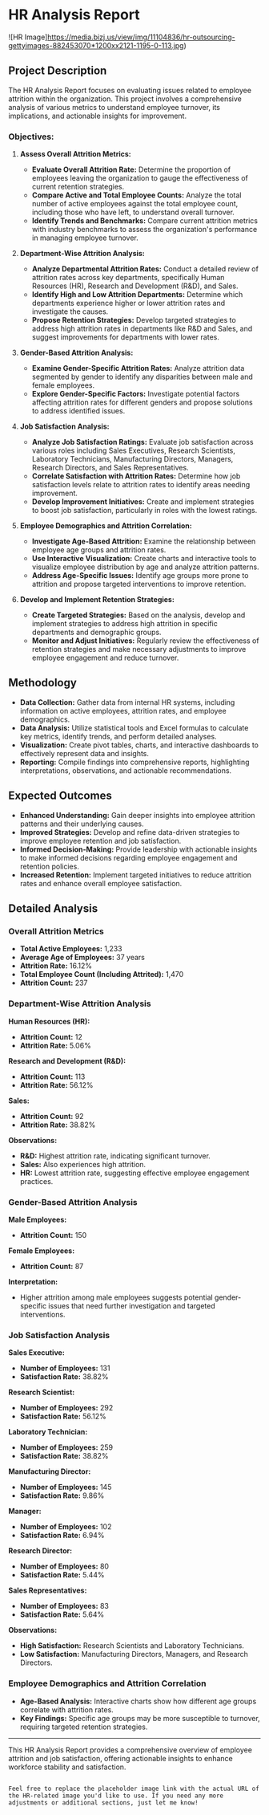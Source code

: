 
# HR Analysis Report

![HR Image]https://media.bizj.us/view/img/11104836/hr-outsourcing-gettyimages-882453070*1200xx2121-1195-0-113.jpg)

## Project Description

The HR Analysis Report focuses on evaluating issues related to employee attrition within the organization. This project involves a comprehensive analysis of various metrics to understand employee turnover, its implications, and actionable insights for improvement.

### Objectives:

1. **Assess Overall Attrition Metrics:**
   - **Evaluate Overall Attrition Rate:** Determine the proportion of employees leaving the organization to gauge the effectiveness of current retention strategies.
   - **Compare Active and Total Employee Counts:** Analyze the total number of active employees against the total employee count, including those who have left, to understand overall turnover.
   - **Identify Trends and Benchmarks:** Compare current attrition metrics with industry benchmarks to assess the organization's performance in managing employee turnover.

2. **Department-Wise Attrition Analysis:**
   - **Analyze Departmental Attrition Rates:** Conduct a detailed review of attrition rates across key departments, specifically Human Resources (HR), Research and Development (R&D), and Sales.
   - **Identify High and Low Attrition Departments:** Determine which departments experience higher or lower attrition rates and investigate the causes.
   - **Propose Retention Strategies:** Develop targeted strategies to address high attrition rates in departments like R&D and Sales, and suggest improvements for departments with lower rates.

3. **Gender-Based Attrition Analysis:**
   - **Examine Gender-Specific Attrition Rates:** Analyze attrition data segmented by gender to identify any disparities between male and female employees.
   - **Explore Gender-Specific Factors:** Investigate potential factors affecting attrition rates for different genders and propose solutions to address identified issues.

4. **Job Satisfaction Analysis:**
   - **Analyze Job Satisfaction Ratings:** Evaluate job satisfaction across various roles including Sales Executives, Research Scientists, Laboratory Technicians, Manufacturing Directors, Managers, Research Directors, and Sales Representatives.
   - **Correlate Satisfaction with Attrition Rates:** Determine how job satisfaction levels relate to attrition rates to identify areas needing improvement.
   - **Develop Improvement Initiatives:** Create and implement strategies to boost job satisfaction, particularly in roles with the lowest ratings.

5. **Employee Demographics and Attrition Correlation:**
   - **Investigate Age-Based Attrition:** Examine the relationship between employee age groups and attrition rates.
   - **Use Interactive Visualization:** Create charts and interactive tools to visualize employee distribution by age and analyze attrition patterns.
   - **Address Age-Specific Issues:** Identify age groups more prone to attrition and propose targeted interventions to improve retention.

6. **Develop and Implement Retention Strategies:**
   - **Create Targeted Strategies:** Based on the analysis, develop and implement strategies to address high attrition in specific departments and demographic groups.
   - **Monitor and Adjust Initiatives:** Regularly review the effectiveness of retention strategies and make necessary adjustments to improve employee engagement and reduce turnover.

## Methodology

- **Data Collection:** Gather data from internal HR systems, including information on active employees, attrition rates, and employee demographics.
- **Data Analysis:** Utilize statistical tools and Excel formulas to calculate key metrics, identify trends, and perform detailed analyses.
- **Visualization:** Create pivot tables, charts, and interactive dashboards to effectively represent data and insights.
- **Reporting:** Compile findings into comprehensive reports, highlighting interpretations, observations, and actionable recommendations.

## Expected Outcomes

- **Enhanced Understanding:** Gain deeper insights into employee attrition patterns and their underlying causes.
- **Improved Strategies:** Develop and refine data-driven strategies to improve employee retention and job satisfaction.
- **Informed Decision-Making:** Provide leadership with actionable insights to make informed decisions regarding employee engagement and retention policies.
- **Increased Retention:** Implement targeted initiatives to reduce attrition rates and enhance overall employee satisfaction.

## Detailed Analysis

### Overall Attrition Metrics

- **Total Active Employees:** 1,233
- **Average Age of Employees:** 37 years
- **Attrition Rate:** 16.12%
- **Total Employee Count (Including Attrited):** 1,470
- **Attrition Count:** 237

### Department-Wise Attrition Analysis

**Human Resources (HR):**
- **Attrition Count:** 12
- **Attrition Rate:** 5.06%

**Research and Development (R&D):**
- **Attrition Count:** 113
- **Attrition Rate:** 56.12%

**Sales:**
- **Attrition Count:** 92
- **Attrition Rate:** 38.82%

**Observations:**
- **R&D:** Highest attrition rate, indicating significant turnover.
- **Sales:** Also experiences high attrition.
- **HR:** Lowest attrition rate, suggesting effective employee engagement practices.

### Gender-Based Attrition Analysis

**Male Employees:**
- **Attrition Count:** 150

**Female Employees:**
- **Attrition Count:** 87

**Interpretation:**
- Higher attrition among male employees suggests potential gender-specific issues that need further investigation and targeted interventions.

### Job Satisfaction Analysis

**Sales Executive:**
- **Number of Employees:** 131
- **Satisfaction Rate:** 38.82%

**Research Scientist:**
- **Number of Employees:** 292
- **Satisfaction Rate:** 56.12%

**Laboratory Technician:**
- **Number of Employees:** 259
- **Satisfaction Rate:** 38.82%

**Manufacturing Director:**
- **Number of Employees:** 145
- **Satisfaction Rate:** 9.86%

**Manager:**
- **Number of Employees:** 102
- **Satisfaction Rate:** 6.94%

**Research Director:**
- **Number of Employees:** 80
- **Satisfaction Rate:** 5.44%

**Sales Representatives:**
- **Number of Employees:** 83
- **Satisfaction Rate:** 5.64%

**Observations:**
- **High Satisfaction:** Research Scientists and Laboratory Technicians.
- **Low Satisfaction:** Manufacturing Directors, Managers, and Research Directors.

### Employee Demographics and Attrition Correlation

- **Age-Based Analysis:** Interactive charts show how different age groups correlate with attrition rates.
- **Key Findings:** Specific age groups may be more susceptible to turnover, requiring targeted retention strategies.

---

This HR Analysis Report provides a comprehensive overview of employee attrition and job satisfaction, offering actionable insights to enhance workforce stability and satisfaction.
```

Feel free to replace the placeholder image link with the actual URL of the HR-related image you'd like to use. If you need any more adjustments or additional sections, just let me know!